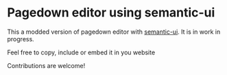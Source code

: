 # Pagedown editor using semantic-ui

This a modded version of pagedown editor with [semantic-ui][1]. It is in work in progress.

Feel free to copy, include or embed it in you website

Contributions are welcome!


  [1]: https://github.com/Semantic-Org/Semantic-UI
